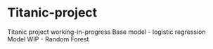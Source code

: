 # Titanic-project
Titanic project working-in-progress
Base model - logistic regression <br>
Model WIP - Random Forest
